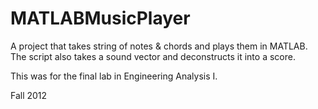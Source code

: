 # MATLABMusicPlayer
A project that takes string of notes &amp; chords and plays them in MATLAB. The script also takes a sound vector
and deconstructs it into a score.

This was for the final lab in Engineering Analysis I.

Fall 2012
